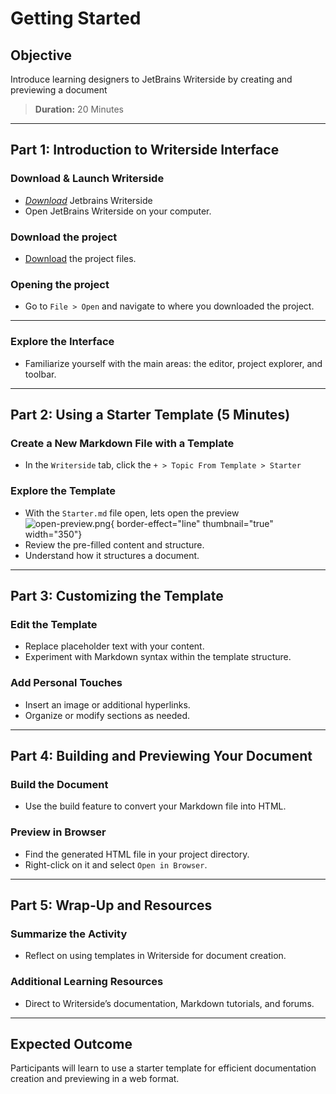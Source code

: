 # Getting Started

## Objective
Introduce learning designers to JetBrains Writerside by creating and previewing a document

>**Duration:** 20 Minutes

---

## Part 1: Introduction to Writerside Interface

### Download & Launch Writerside
- [*Download*](https://www.jetbrains.com/writerside/download/) Jetbrains Writerside
- Open JetBrains Writerside on your computer.

### Download the project
<!-- Replace this -->
- [Download](https://google.com/) the project files.

### Opening the project
- Go to `File > Open` and navigate to where you downloaded the project.

---

### Explore the Interface
- Familiarize yourself with the main areas: the editor, project explorer, and toolbar.

---

## Part 2: Using a Starter Template (5 Minutes)

### Create a New Markdown File with a Template
- In the `Writerside` tab, click the `+ > Topic From Template > Starter`

### Explore the Template
- With the `Starter.md` file open, lets open the preview
    ![open-preview.png](open-preview.png){ border-effect="line" thumbnail="true" width="350"}
- Review the pre-filled content and structure.
- Understand how it structures a document.

---

## Part 3: Customizing the Template

### Edit the Template
- Replace placeholder text with your content.
- Experiment with Markdown syntax within the template structure.

### Add Personal Touches
- Insert an image or additional hyperlinks.
- Organize or modify sections as needed.

---

## Part 4: Building and Previewing Your Document

### Build the Document
- Use the build feature to convert your Markdown file into HTML.

### Preview in Browser
- Find the generated HTML file in your project directory.
- Right-click on it and select `Open in Browser`.

---

## Part 5: Wrap-Up and Resources

### Summarize the Activity
- Reflect on using templates in Writerside for document creation.

### Additional Learning Resources
- Direct to Writerside’s documentation, Markdown tutorials, and forums.

---

## Expected Outcome
Participants will learn to use a starter template for efficient documentation creation and previewing in a web format.
